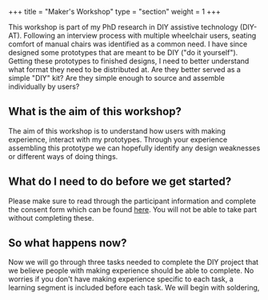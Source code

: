 +++
title = "Maker's Workshop"
type = "section"
weight = 1
+++

This workshop is part of my PhD research in DIY assistive technology (DIY-AT). Following an interview process with multiple wheelchair users, seating comfort of manual chairs was identified as a common need. I have since designed some prototypes that are meant to be DIY ("do it yourself"). Getting these prototypes to finished designs, I need to better understand what format they need to be distributed at. Are they better served as a simple "DIY" kit? Are they simple enough to source and assemble individually by users?

## What is the aim of this workshop?
The aim of this workshop is to understand how users with making experience, interact with my prototypes. Through your experience assembling this prototype we can hopefully identify any design weaknesses or different ways of doing things.

## What do I need to do before we get started?
Please make sure to read through the participant information and complete the consent form which can be found [here](https://forms.office.com/e/cgwBuu0Yjh). You will not be able to take part without completing these.

## So what happens now?
Now we will go through three tasks needed to complete the DIY project that we believe people with making experience should be able to complete. No worries if you don't have making experience specific to each task, a learning segment is included before each task. We will begin with soldering, 
